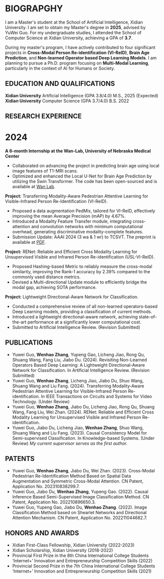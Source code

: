 # BIOGRAPGHY

I am a Master's student at the School of Artificial Intelligence, Xidian University. I am set to obtain my Master's degree in **2025**, advised by YuWei Guo. For my undergraduate studies, I attended the School of Computer Science at Xidian University, achieving a GPA of **3.7**.

During my master's program, I have actively contributed to four significant projects in **Cross-Modal Person Re-identification (VI-ReID)**, **Brain Age Prediction**, and **Non-learned Operator based Deep Learning Models**. I am planning to pursue a Ph.D. program focusing on **Multi-Modal Learning**, particularly in the context of AI for Humans or Society.


## EDUCATION AND QUALIFICATIONS

**Xidian University**    Artificial Intelligence (GPA 3.8/4.0)    M.S., 2025 (Expected)
**Xidian University**    Computer Science        (GPA 3.7/4.0)    B.S. 2022  


## RESEARCH EXPERIENCE

# 2024


**A 6-month Internship at the Wan-Lab, University of Nebraska Medical Center**
- Collaborated on advancing the project in predicting brain age using local image features of T1-MRI scans.
- Optimized and enhanced the Local U-Net for Brain Age Prediction by utilizing the Swin Transformer. The code has been open-sourced and is available at [Wan Lab](https://github.com/wan-mlab/Swin-U-NET).

**Project:** Transferring Modality-Aware Pedestrian Attentive Learning for Visible-Infrared Person Re-Identification (VI-ReID).
- Proposed a data augmentation PedMix, tailored for VI-ReID, effectively improving the mean Average Precision (mAP) by 4.67%.
- Introduced a Modality Feature Transfer module, integrating cross-attention and convolution networks with minimum computational overhead, generating discriminative modality-complete features.
- Submission Update: AAAI 2024 (3 wa & 1 wr) to TCSVT. The preprint is available at [PDF](https://arxiv.org/abs/2312.07021).

**Project:** RENet: Reliable and Efficient Cross Modality Learning for Unsupervised Visible and Infrared Person Re-identification (USL-VI-ReID).
- Proposed Hashing-based Metric to reliably measure the cross-modal similarity, improving the Rank-1 accuracy by 2.39% compared to the commonly used distance metrics.
- Devised a Multi-directional Update module to efficiently bridge the modal gap, achieving SOTA performance.

**Project:** Lightweight Directional-Aware Network for Classification.
- Conducted a comprehensive review of all non-learned operators-based Deep Learning models, providing a classification of current methods.
- Introduced a lightweight directional-aware network, achieving state-of-the-art performance at a significantly lower computational cost.
- Submitted to Artificial Intelligence Review. (Revision Submitted)

## PUBLICATIONS
- Yuwei Guo, **Wenhao Zhang**, Yupeng Gao, Licheng Jiao, Rong Qu, Shuang Wang, Fang Liu, Jiabo Du. (2024). Revisiting Non-Learned Operators Based Deep Learning: A Lightweight Directional-Aware Network for Classification. In Artificial Intelligence Review. (Revision Submitted)
- Yuwei Guo, **Wenhao Zhang**, Licheng Jiao, Jiabo Du, Shuo Wang, Shuang Wang and Liu Fang. (2024). Transferring Modality-Aware Pedestrian Attentive Learning for Visible-Infrared Person Re-identification. In IEEE Transactions on Circuits and Systems for Video Technology. (Under Review)
- Yuwei Guo, **Wenhao Zhang**, Jiabo Du, Licheng Jiao, Rong Qu, Shuang Wang, Fang Liu, Wei Zhan. (2024). RENet: Reliable and Efficient Cross Modality Learning for Unsupervised Visible and Infrared Person Re-identification.
- Yuwei Guo, Jiabo Du, Licheng Jiao, **Wenhao Zhang**, Shuo Wang, Shuang Wang and Liu Fang. (2023). Causal Consistency Model for Semi-supervised Classification. In Knowledge-based Systems. (Under Review)
*My current supervisor serves as the first author.*

## PATENTS
- Yuwei Guo, **Wenhao Zhang**, Jiabo Du, Wei Zhan. (2023). Cross-Modal Pedestrian Re-Identification Method Based on Spatial Data Augmentation and Symmetric Cross-Modal Attention. CN Patent, Application No. 202310838299.7.
- Yuwei Guo, Jiabo Du, **Wenhao Zhang**, Yupeng Gao. (2022). Causal Inference Based Semi-Supervised Image Classification Method. CN Patent, Application No. 202210896650.3.
- Yuwei Guo, Yupeng Gao, Jiabo Du, **Wenhao Zhang**. (2022). Image Classification Method based on Shearlet Networks and Directional Attention Mechanism. CN Patent, Application No. 202211044682.7.

## HONORS AND AWARDS
- Xidian First-Class Fellowship, Xidian University (2022-2023)
- Xidian Scholarship, Xidian University (2018-2022)
- Provincial First Prize in the 8th China International College Students ‘Internet+’ Innovation and Entrepreneurship Competition Skills (2022)
- Provincial Second Prize in the 7th China International College Students ‘Internet+’ Innovation and Entrepreneurship Competition Skills (2021)
